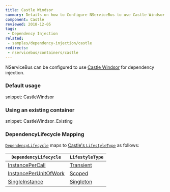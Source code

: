 ```yaml
---
title: Castle Windsor
summary: Details on how to Configure NServiceBus to use Castle Windsor for dependency injection. Includes usage examples as well as lifecycle mappings.
component: Castle
reviewed: 2018-12-05
tags:
 - Dependency Injection
related:
 - samples/dependency-injection/castle
redirects:
 - nservicebus/containers/castle
---
```



NServiceBus can be configured to use [Castle Windsor](https://github.com/castleproject/Windsor) for dependency injection.


### Default usage

snippet: CastleWindsor


### Using an existing container

snippet: CastleWindsor_Existing


### DependencyLifecycle Mapping

[`DependencyLifecycle`](/nservicebus/dependency-injection/#dependency-lifecycle) maps to [Castle's `LifestyleType`](https://github.com/castleproject/Windsor/blob/master/docs/lifestyles.md) as follows:


| `DependencyLifecycle`                                                                                             | `LifestyleType`                                                                           |
|-----------------------------------------------------------------------------------------------------------------|------------------------------------------------------------------------------------------------|
| [InstancePerCall](/nservicebus/dependency-injection/#dependency-lifecycle-instance-per-call) | [Transient](https://github.com/castleproject/Windsor/blob/master/docs/lifestyles.md#transient) |
| [InstancePerUnitOfWork](/nservicebus/dependency-injection/#dependency-lifecycle-instance-per-unit-of-work)                    | [Scoped](https://github.com/castleproject/Windsor/blob/master/docs/lifestyles.md#scoped)       |
| [SingleInstance](/nservicebus/dependency-injection/#dependency-lifecycle-single-instance)                                  | [Singleton](https://github.com/castleproject/Windsor/blob/master/docs/lifestyles.md#singleton) |
